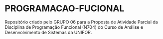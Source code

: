 # PROGRAMACAO-FUCIONAL
Repositório criado pelo GRUPO 06 para a Proposta de Atividade Parcial da Disciplina de Programação Funcional (N704) do Curso de Análise e Desenvolvimento de Sistemas da UNIFOR.
